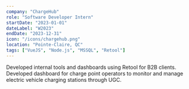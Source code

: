 ```yaml
---
company: "ChargeHub"
role: "Software Developer Intern"
startDate: "2023-01-01"
dateLabel: "W2023"
endDate: "2023-12-31"
icon: "/icons/chargehub.png"
location: "Pointe-Claire, QC"
tags: ["VueJS", "Node.js", "MSSQL", "Retool"]
---
```

Developed internal tools and dashboards using Retool for B2B clients.
Developed dashboard for charge point operators to monitor and manage electric vehicle charging stations through UGC.
